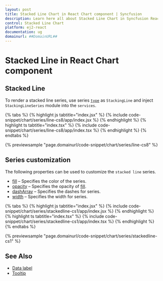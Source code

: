 ```yaml
---
layout: post
title: Stacked Line Chart in React Chart component | Syncfusion
description: Learn here all about Stacked Line Chart in Syncfusion React Chart component of Syncfusion Essential JS 2 and more.
control: Stacked Line Chart 
platform: ej2-react
documentation: ug
domainurl: ##DomainURL##
---
```

# Stacked Line in React Chart component

## Stacked Line

To render a stacked line series, use series [`type`](https://ej2.syncfusion.com/react/documentation/api/chart/seriesModel/#type-string) as `StackingLine` and inject `StackingLineSeries` module into the `services`.

{% tabs %}
{% highlight js tabtitle="index.jsx" %}
{% include code-snippet/chart/series/line-cs8/app/index.jsx %}
{% endhighlight %}
{% highlight ts tabtitle="index.tsx" %}
{% include code-snippet/chart/series/line-cs8/app/index.tsx %}
{% endhighlight %}
{% endtabs %}

 {% previewsample "page.domainurl/code-snippet/chart/series/line-cs8" %}

## Series customization

The following properties can be used to customize the `stacked line` series.

* [fill](https://ej2.syncfusion.com/react/documentation/api/chart/seriesModel/#fill-string) – Specifies the color of the series.
* [opacity](https://ej2.syncfusion.com/react/documentation/api/chart/seriesModel/#opacity) – Specifies the opacity of [fill](https://ej2.syncfusion.com/react/documentation/api/chart/seriesModel/#fill-string).
* [dashArray](https://ej2.syncfusion.com/react/documentation/api/chart/seriesModel/#dasharray) – Specifies the dashes for series.
* [width](https://ej2.syncfusion.com/react/documentation/api/chart/seriesModel/#width) – Specifies the width for series.

{% tabs %}
{% highlight js tabtitle="index.jsx" %}
{% include code-snippet/chart/series/stackedline-cs1/app/index.jsx %}
{% endhighlight %}
{% highlight ts tabtitle="index.tsx" %}
{% include code-snippet/chart/series/stackedline-cs1/app/index.tsx %}
{% endhighlight %}
{% endtabs %}

 {% previewsample "page.domainurl/code-snippet/chart/series/stackedline-cs1" %}

## See Also

* [Data label](./data-labels/)
* [Tooltip](./tool-tip/)
